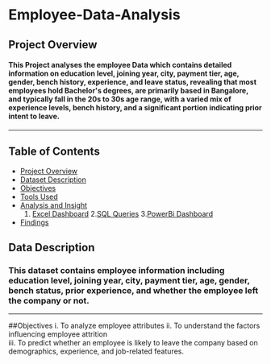 # Employee-Data-Analysis
## Project Overview
#### This Project analyses the employee Data which contains detailed information on education level, joining year, city, payment tier, age, gender, bench history, experience, and leave status, revealing that most employees hold Bachelor's degrees, are primarily based in Bangalore, and typically fall in the 20s to 30s age range, with a varied mix of experience levels, bench history, and a significant portion indicating prior intent to leave.
---
## Table of Contents
+ [Project Overview](#Project-Overview)
+ [Dataset Description](#Dataset-Description)
+ [Objectives](#Objectives)
+ [Tools Used](#Tools-Used)
+ [Analysis and Insight](#Analysisand-Insight)   
  1. [Excel Dashboard](#excel-dashboard)
2.[SQL Queries](#sql-queries)
3.[PowerBi Dashboard](#PowerBi-Dashboard)
+ [Findings](#Findings)
## Data Description
### This dataset contains employee information including education level, joining year, city, payment tier, age, gender, bench status, prior experience, and whether the employee left the company or not.
---

##Objectives
 i. To analyze employee attributes 
 ii. To understand the factors influencing employee attrition  
 iii. To predict whether an employee is likely to leave the company based on demographics, experience, and job-related features.
